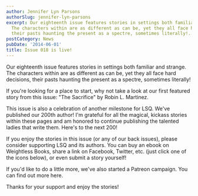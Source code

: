 ```yaml
---
author: Jennifer Lyn Parsons
authorSlug: jennifer-lyn-parsons
excerpt: Our eighteenth issue features stories in settings both familiar and strange.
  The characters within are as different as can be, yet they all face hard decisions,
  their pasts haunting the present as a spectre, sometimes literally!...
postCategory: News
pubDate: '2014-06-01'
title: Issue 018 is live!
---
```

Our eighteenth issue features stories in settings both familiar and strange. The characters within are as different as can be, yet they all face hard decisions, their pasts haunting the present as a spectre, sometimes literally!

If you're looking for a place to start, why not take a look at our first featured story from this issue: "The Sacrifice" by Robin L. Martinez.

This issue is also a celebration of another milestone for LSQ. We've published our 200th author! I'm grateful for all the magical, kickass stories within these pages and am honored to continue publishing the talented ladies that write them. Here's to the next 200!

If you enjoy the stories in this issue (or any of our back issues), please consider supporting LSQ and its authors. You can buy an ebook on Weightless Books, share a link on Facebook, Twitter, etc. (just click one of the icons below), or even submit a story yourself!

If you'd like to do a little more, we've also started a Patreon campaign. You can find out more here.

Thanks for your support and enjoy the stories!